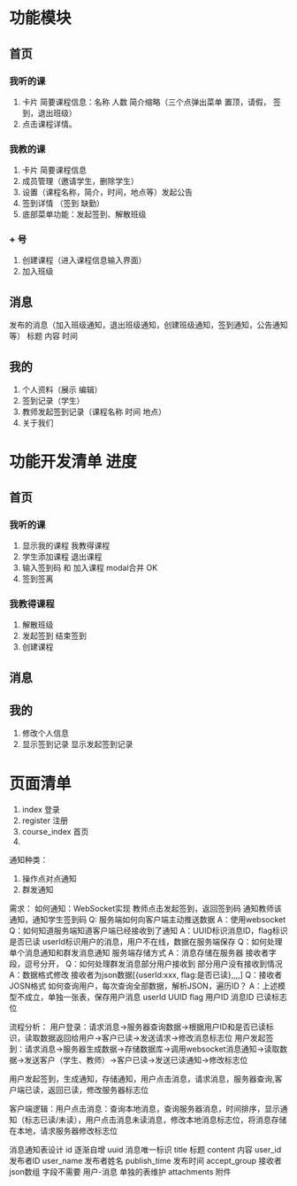 # 功能模块

## 首页
### 我听的课 
1. 卡片 简要课程信息：名称 人数 简介缩略（三个点弹出菜单 置顶，请假， 签到，退出班级）
2. 点击课程详情。 

### 我教的课  
1. 卡片 简要课程信息 
2. 成员管理（邀请学生，删除学生）  
3. 设置（课程名称，简介，时间，地点等）发起公告  
4. 签到详情 （签到 缺勤） 
5. 底部菜单功能：发起签到、解散班级

### + 号  
1. 创建课程（进入课程信息输入界面）
2. 加入班级 

## 消息 
发布的消息（加入班级通知，退出班级通知，创建班级通知，签到通知，公告通知等） 标题 内容  时间 

## 我的 
1. 个人资料（展示 编辑） 
2. 签到记录（学生）
3. 教师发起签到记录（课程名称 时间 地点） 
4. 关于我们	



# 功能开发清单 进度
## 首页
### 我听的课
1. 显示我的课程 我教得课程
2. 学生添加课程 退出课程
3. 输入签到码 和 加入课程 modal合并 OK
4. 签到签离

### 我教得课程
1. 解散班级
2. 发起签到 结束签到
3. 创建课程

## 消息

## 我的
1. 修改个人信息
2. 显示签到记录 显示发起签到记录


# 页面清单
1. index 登录
2. register 注册
3. course_index 首页
4. 






通知种类：
1. 操作点对点通知
2. 群发通知


需求： 如何通知：WebSocket实现  教师点击发起签到，返回签到码 通知教师该通知，通知学生签到码
Q: 服务端如何向客户端主动推送数据
A：使用websocket
Q：如何知道服务端知道客户端已经接收到了通知
A：UUID标识消息ID，flag标识是否已读 userId标识用户的消息，用户不在线，数据在服务端保存
Q：如何处理单个消息通知和群发消息通知 服务端存储方式 
A：消息存储在服务器 接收者字段，逗号分开，
Q：如何处理群发消息部分用户接收到 部分用户没有接收到情况
A：数据格式修改 接收者为json数据[{userId:xxx, flag:是否已读},,,,]
Q：接收者JOSN格式 如何查询用户，每次查询全部数据，解析JSON，遍历ID？
A：上述模型不成立，单独一张表，保存用户消息
userId UUID flag
用户ID 消息ID 已读标志位

流程分析：
用户登录：请求消息->服务器查询数据->根据用户ID和是否已读标识，读取数据返回给用户->客户已读->发送请求->修改消息标志位
用户发起签到：请求消息->服务器生成数据->存储数据库->调用websocket消息通知->读取数据->发送客户（学生、教师）->客户已读->发送已读通知->修改标志位

用户发起签到，生成通知，存储通知，用户点击消息，请求消息，服务器查询,客户端已读，返回已读，修改服务器标志位

客户端逻辑：用户点击消息：查询本地消息，查询服务器消息，时间排序，显示通知（标志已读/未读），用户点击消息未读消息，修改本地消息标志位，将消息存储在本地，请求服务器修改标志位


消息通知表设计
id 逐渐自增
uuid  消息唯一标识
title 标题
content 内容
user_id 发布者ID
user_name 发布者姓名
publish_time 发布时间
accept_group 接收者 json数组  字段不需要 用户-消息 单独的表维护
attachments   附件

